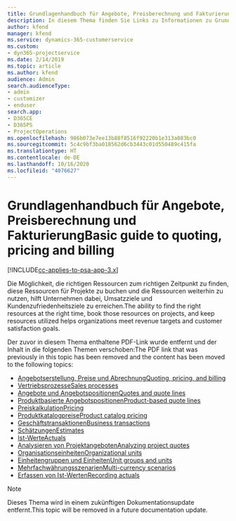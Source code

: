 ```yaml
---
title: Grundlagenhandbuch für Angebote, Preisberechnung und Fakturierung
description: In diesem Thema finden Sie Links zu Informationen zu Grundlagen von Angeboten, Preisen und Abrechnungen in Project Service Automation.
author: kfend
manager: kfend
ms.service: dynamics-365-customerservice
ms.custom:
- dyn365-projectservice
ms.date: 2/14/2019
ms.topic: article
ms.author: kfend
audience: Admin
search.audienceType:
- admin
- customizer
- enduser
search.app:
- D365CE
- D365PS
- ProjectOperations
ms.openlocfilehash: 986b073e7ee13b88f8516f92220b1e313a083bc0
ms.sourcegitcommit: 5c4c9bf3ba018562d6cb3443c01d550489c415fa
ms.translationtype: HT
ms.contentlocale: de-DE
ms.lasthandoff: 10/16/2020
ms.locfileid: "4076627"
---
```

# <a name="basic-guide-to-quoting-pricing-and-billing"></a><span data-ttu-id="5c39d-103">Grundlagenhandbuch für Angebote, Preisberechnung und Fakturierung</span><span class="sxs-lookup"><span data-stu-id="5c39d-103">Basic guide to quoting, pricing and billing</span></span>

[!INCLUDE[cc-applies-to-psa-app-3.x](../../includes/cc-applies-to-psa-app-3x.md)]

<span data-ttu-id="5c39d-104">Die Möglichkeit, die richtigen Ressourcen zum richtigen Zeitpunkt zu finden, diese Ressourcen für Projekte zu buchen und die Ressourcen weiterhin zu nutzen, hilft Unternehmen dabei, Umsatzziele und Kundenzufriedenheitsziele zu erreichen.</span><span class="sxs-lookup"><span data-stu-id="5c39d-104">The ability to find the right resources at the right time, book those resources on projects, and keep resources utilized helps organizations meet revenue targets and customer satisfaction goals.</span></span> 

<span data-ttu-id="5c39d-105">Der zuvor in diesem Thema enthaltene PDF-Link wurde entfernt und der Inhalt in die folgenden Themen verschoben:</span><span class="sxs-lookup"><span data-stu-id="5c39d-105">The PDF link that was previously in this topic has been removed and the content has been moved to the following topics:</span></span>

- [<span data-ttu-id="5c39d-106">Angebotserstellung, Preise und Abrechnung</span><span class="sxs-lookup"><span data-stu-id="5c39d-106">Quoting, pricing, and billing</span></span>](../quote-bill-price.md)
- [<span data-ttu-id="5c39d-107">Vertriebsprozesse</span><span class="sxs-lookup"><span data-stu-id="5c39d-107">Sales processes</span></span>](../basic-sales-process.md)
- [<span data-ttu-id="5c39d-108">Angebote und Angebotspositionen</span><span class="sxs-lookup"><span data-stu-id="5c39d-108">Quotes and quote lines</span></span>](../basic-quote-lines.md)
- [<span data-ttu-id="5c39d-109">Produktbasierte Angebotspositionen</span><span class="sxs-lookup"><span data-stu-id="5c39d-109">Product-based quote lines</span></span>](../product-based-quote-lines.md)
- [<span data-ttu-id="5c39d-110">Preiskalkulation</span><span class="sxs-lookup"><span data-stu-id="5c39d-110">Pricing</span></span>](../basic-pricing.md)
- [<span data-ttu-id="5c39d-111">Produktkatalogpreise</span><span class="sxs-lookup"><span data-stu-id="5c39d-111">Product catalog pricing</span></span>](../product-catalog-pricing.md)
- [<span data-ttu-id="5c39d-112">Geschäftstransaktionen</span><span class="sxs-lookup"><span data-stu-id="5c39d-112">Business transactions</span></span>](../basic-business-transactions.md)
- [<span data-ttu-id="5c39d-113">Schätzungen</span><span class="sxs-lookup"><span data-stu-id="5c39d-113">Estimates</span></span>](../estimates.md)
- [<span data-ttu-id="5c39d-114">Ist-Werte</span><span class="sxs-lookup"><span data-stu-id="5c39d-114">Actuals</span></span>](../actuals.md)
- [<span data-ttu-id="5c39d-115">Analysieren von Projektangeboten</span><span class="sxs-lookup"><span data-stu-id="5c39d-115">Analyzing project quotes</span></span>](../basic-analyzing-quotes.md)
- [<span data-ttu-id="5c39d-116">Organisationseinheiten</span><span class="sxs-lookup"><span data-stu-id="5c39d-116">Organizational units</span></span>](../advanced-organizational.md)
- [<span data-ttu-id="5c39d-117">Einheitengruppen und Einheiten</span><span class="sxs-lookup"><span data-stu-id="5c39d-117">Unit groups and units</span></span>](../advanced-units.md)
- [<span data-ttu-id="5c39d-118">Mehrfachwährungsszenarien</span><span class="sxs-lookup"><span data-stu-id="5c39d-118">Multi-currency scenarios</span></span>](../advanced-currency.md)
- [<span data-ttu-id="5c39d-119">Erfassen von Ist-Werten</span><span class="sxs-lookup"><span data-stu-id="5c39d-119">Recording actuals</span></span>](../advanced-actuals.md)

> [!NOTE]
> <span data-ttu-id="5c39d-120">Dieses Thema wird in einem zukünftigen Dokumentationsupdate entfernt.</span><span class="sxs-lookup"><span data-stu-id="5c39d-120">This topic will be removed in a future documentation update.</span></span> 
